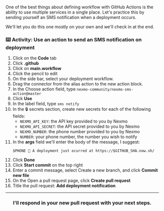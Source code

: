 One of the best things about defining workflow with GitHub Actions is the ability to use multiple services in a single place. Let's practice this by sending yourself an SMS notification when a deployment occurs.

We'll let you do this one mostly on your own and we'll check in at the end.

### :keyboard: Activity: Use an action to send an SMS notification on deployment

1. Click on the **Code** tab
1. Click **.github**
1. Click on **main.workflow**
1. Click the pencil to edit
1. On the side bar, select your deployment workflow.
1. Drag the connector from the alias action to the new action block.
1. In the Choose action field, type `nexmo-community/nexmo-sms-action@master`
1. Click **Use**
1. In the label field, type `sms notify`
1. In the :lock: secrets section, create new secrets for each of the following fields:
    - `NEXMO_API_KEY`: the API key provided to you by Nexmo
    - `NEXMO_API_SECRET`: the API secret provided to you by Nexmo
    - `NEXMO_NUMBER`: the phone number provided to you by Nexmo
    - `NUMBER`: your phone number, the number you wish to notify
1. In the **args** field we'll enter the body of the message, I suggest:
    ```
    $PHONE 🚀 A deployment just ocurred at https://$GITHUB_SHA.now.sh/
    ```
1. Click **Done**
1. Click **Start commit** on the top right
1. Enter a commit message, select Create a new branch, and click **Commit new file**
1. On the Open a pull request page, click **Create pull request**
1. Title the pull request: **Add deployment notification**

<hr>
<h3 align="center">I'll respond in your new pull request with your next steps.</h3>
